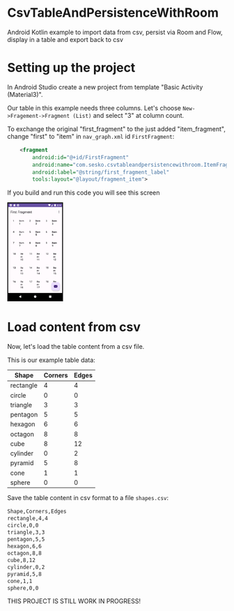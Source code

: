 # CsvTableAndPersistenceWithRoom
Android Kotlin example to import data from csv, persist via Room and Flow, display in a table and export back to csv

Setting up the project
======================
In Android Studio create a new project from template "Basic Activity (Material3)".

Our table in this example needs three columns. Let's choose ```New->Fragement->Fragment (List)``` and select "3" at column count.

To exchange the original "first_fragment" to the just added "item_fragment", change "first" to "item" in ```nav_graph.xml``` id ```FirstFragment```:
```xml
    <fragment
        android:id="@+id/FirstFragment"
        android:name="com.sesko.csvtableandpersistencewithroom.ItemFragment"
        android:label="@string/first_fragment_label"
        tools:layout="@layout/fragment_item">
```

If you build and run this code you will see this screen

<img src="https://github.com/SES-KO/CsvTableAndPersistenceWithRoom/blob/master/images/three_columns_0.png" width="128"/>

Load content from csv
=====================
Now, let's load the table content from a csv file.

This is our example table data:

|Shape|Corners|Edges|
|-----|-------|-----|
|rectangle|4|4|
|circle|0|0|
|triangle|3|3|
|pentagon|5|5|
|hexagon|6|6|
|octagon|8|8|
|cube|8|12|
|cylinder|0|2|
|pyramid|5|8|
|cone|1|1|
|sphere|0|0|

Save the table content in csv format to a file `shapes.csv`:
```
Shape,Corners,Edges
rectangle,4,4
circle,0,0
triangle,3,3
pentagon,5,5
hexagon,6,6
octagon,8,8
cube,8,12
cylinder,0,2
pyramid,5,8
cone,1,1
sphere,0,0
```


THIS PROJECT IS STILL WORK IN PROGRESS!
